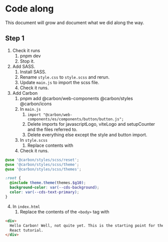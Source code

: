 # Code along

This document will grow and document what we did along the way.

## Step 1

1. Check it runs
   1. pnpm dev
   2. Stop it.
2. Add SASS.
   1. Install SASS.
   2. Rename `style.css` to `style.scss` and rerun.
   3. Update `main.js` to import the scss file.
   4. Check it runs.
3. Add Carbon
   1. pnpm add @carbon/web-components @carbon/styles @carbon/icons
   2. In `main.js`
      1. `import "@carbon/web-components/es/components/button/button.js";`
      2. Delete imports for javascriptLogo, viteLogo and setupCounter and the files referred to.
      3. Delete everything else except the style and button import.
   3. In `style.scss`
      1. Replace contents with
   4. Check it runs.

```scss
@use '@carbon/styles/scss/reset';
@use '@carbon/styles/scss/theme';
@use '@carbon/styles/scss/themes';

:root {
  @include theme.theme(themes.$g10);
  background-color: var(--cds-background);
  color: var(--cds-text-primary);
}
```

4.  In `index.html`
    1. Replace the contents of the `<body>` tag with

```html
<div>
  Hello Carbon! Well, not quite yet. This is the starting point for the Carbon
  React tutorial.
</div>
```
